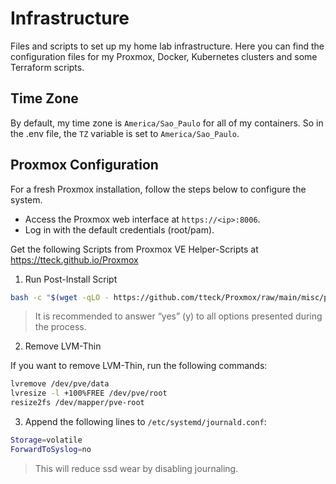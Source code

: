 # Infrastructure
Files and scripts to set up my home lab infrastructure. Here you can find the configuration files for my Proxmox, Docker, Kubernetes clusters and some Terraform scripts.

## Time Zone
By default, my time zone is `America/Sao_Paulo` for all of my containers. So in the .env file, the `TZ` variable is set to `America/Sao_Paulo`.

## Proxmox Configuration

For a fresh Proxmox installation, follow the steps below to configure the system.

- Access the Proxmox web interface at `https://<ip>:8006`.
- Log in with the default credentials (root/pam).

Get the following Scripts from Proxmox VE Helper-Scripts at https://tteck.github.io/Proxmox

1. Run Post-Install Script

```bash
bash -c "$(wget -qLO - https://github.com/tteck/Proxmox/raw/main/misc/post-pve-install.sh)"
```
> It is recommended to answer “yes” (y) to all options presented during the process.

2. Remove LVM-Thin 

If you want to remove LVM-Thin, run the following commands:

```bash
lvremove /dev/pve/data
lvresize -l +100%FREE /dev/pve/root
resize2fs /dev/mapper/pve-root
```

3. Append the following lines to `/etc/systemd/journald.conf`:

```bash
Storage=volatile
ForwardToSyslog=no
```

> This will reduce ssd wear by disabling journaling.

